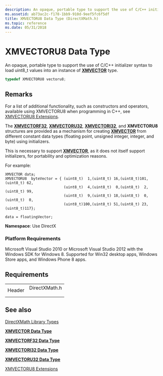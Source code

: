 ```yaml
---
description: An opaque, portable type to support the use of C/C++ initializer syntax to load uint8\_t values into an instance of XMVECTOR type.
ms.assetid: ab73ac2c-f178-1bb9-910d-9eef5fc6f5df
title: XMVECTORU8 Data Type (DirectXMath.h)
ms.topic: reference
ms.date: 05/31/2018
---
```


# XMVECTORU8 Data Type

An opaque, portable type to support the use of C/C++ initializer syntax to load uint8\_t values into an instance of [**XMVECTOR**](xmvector-data-type.md) type.


```C++
typedef XMVECTORU8 vectoru8;
```



## Remarks

For a list of additional functionality, such as constructors and operators, available using XMVECTORU8 when programming in C++, see [XMVECTORU8 Extensions](ovw-xmvectoru8-extensions.md).

The [**XMVECTORF32**](xmvectorf32-data-type.md), [**XMVECTORU32**](xmvectoru32-data-type.md), [**XMVECTORI32**](xmvectori32-data-type.md), and **XMVECTORU8** structures are provided as a mechanism for creating [**XMVECTOR**](xmvector-data-type.md) from different constant data types (floating point, unsigned integer, integer, and byte) using initializers.

This is necessary to support [**XMVECTOR**](xmvector-data-type.md), as it does not itself support initializers, for portability and optimization reasons.

For example:

``` syntax
XMVECTOR data;
XMVECTORU8  byteVector = { (uint8_t)  1,(uint8_t) 16,(uint8_t)101,(uint8_t) 62,
                           (uint8_t)  4,(uint8_t)  0,(uint8_t)  2,(uint8_t) 99,
                           (uint8_t)  9,(uint8_t) 18,(uint8_t)  0,(uint8_t)  0,
                           (uint8_t)100,(uint8_t) 51,(uint8_t) 23,(uint8_t)117};

data = floatingVector;
```

**Namespace**: Use DirectX

### Platform Requirements

Microsoft Visual Studio 2010 or Microsoft Visual Studio 2012 with the Windows SDK for Windows 8. Supported for Win32 desktop apps, Windows Store apps, and Windows Phone 8 apps.

## Requirements



|                   |                                                                                          |
|-------------------|------------------------------------------------------------------------------------------|
| Header<br/> | <dl> <dt>DirectXMath.h</dt> </dl> |



## See also

<dl> <dt>

[DirectXMath Library Types](ovw-xnamath-reference-types.md)
</dt> <dt>

[**XMVECTOR Data Type**](xmvector-data-type.md)
</dt> <dt>

[**XMVECTORF32 Data Type**](xmvectorf32-data-type.md)
</dt> <dt>

[**XMVECTORI32 Data Type**](xmvectori32-data-type.md)
</dt> <dt>

[**XMVECTORU32 Data Type**](xmvectoru32-data-type.md)
</dt> <dt>

[XMVECTORU8 Extensions](ovw-xmvectoru8-extensions.md)
</dt> </dl>

 

 




